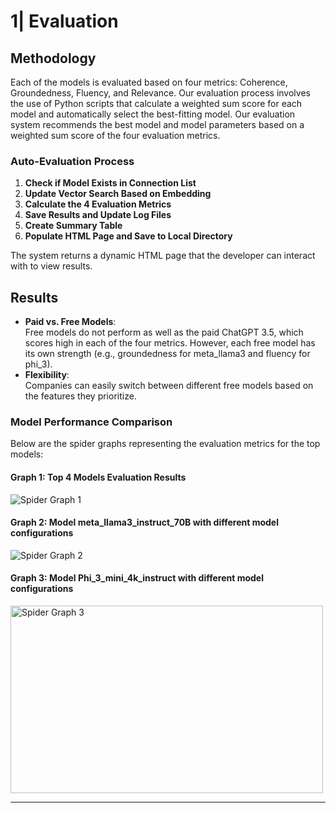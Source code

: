 # 1| Evaluation

## Methodology

Each of the models is evaluated based on four metrics: Coherence, Groundedness, Fluency, and Relevance. Our evaluation process involves the use of Python scripts that calculate a weighted sum score for each model and automatically select the best-fitting model.
Our evaluation system recommends the best model and model parameters based on a weighted sum score of the four evaluation metrics.

### Auto-Evaluation Process

1. **Check if Model Exists in Connection List**
2. **Update Vector Search Based on Embedding**
3. **Calculate the 4 Evaluation Metrics**
4. **Save Results and Update Log Files**
5. **Create Summary Table**
6. **Populate HTML Page and Save to Local Directory**

The system returns a dynamic HTML page that the developer can interact with to view results.

## Results

- **Paid vs. Free Models**:  
Free models do not perform as well as the paid ChatGPT 3.5, which scores high in each of the four metrics. However, each free model has its own strength (e.g., groundedness for meta_llama3 and fluency for phi_3).
- **Flexibility**:  
Companies can easily switch between different free models based on the features they prioritize.

### Model Performance Comparison

Below are the spider graphs representing the evaluation metrics for the top models:

#### Graph 1: Top 4 Models Evaluation Results

![Spider Graph 1](https://microsoft-contoso-group-project.github.io/website/img/top4.svg)

#### Graph 2: Model meta_llama3_instruct_70B with different model configurations

![Spider Graph 2](https://microsoft-contoso-group-project.github.io/website/img/meta_llama.svg)

#### Graph 3: Model Phi_3_mini_4k_instruct with different model configurations

<img src="https://microsoft-contoso-group-project.github.io/website/img/phi3.svg" alt="Spider Graph 3" width="500" height="300">

---
